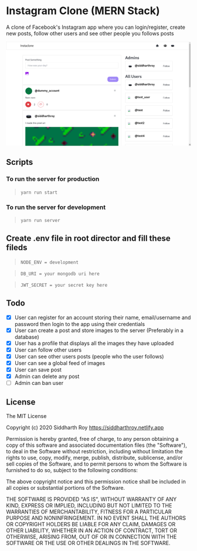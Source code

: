 # Instagram Clone (MERN Stack)

A clone of Facebook's Instagram app where you can login/register, create new posts, follow other users and see other people you follows posts

![screenshot](https://github.com/siddharthroy12/insta-clone/blob/main/frontend/public/img/screenshot.png)

## Scripts

### To run the server for production
> ```yarn run start```

### To run the server for development
> ```yarn run server```

## Create .env file in root director and fill these fileds
> `NODE_ENV = development`

> `DB_URI = your mongodb uri here`

> `JWT_SECRET = your secret key here`

## Todo

-   [x] User can register for an account storing their name, email/username and password then login to the app using their credentials
-   [x] User can create a post and store images to the server (Preferably in a database)
-   [x] User has a profile that displays all the images they have uploaded
-   [x] User can follow other users
-   [x] User can see other users posts (people who the user follows)
-   [x] User can see a global feed of images
-   [x] User can save post
-   [x] Admin can delete any post
-   [ ] Admin can ban user

## License

The MIT License

Copyright (c) 2020 Siddharth Roy https://siddharthroy.netlify.app

Permission is hereby granted, free of charge, to any person obtaining a copy
of this software and associated documentation files (the "Software"), to deal
in the Software without restriction, including without limitation the rights
to use, copy, modify, merge, publish, distribute, sublicense, and/or sell
copies of the Software, and to permit persons to whom the Software is
furnished to do so, subject to the following conditions:

The above copyright notice and this permission notice shall be included in
all copies or substantial portions of the Software.

THE SOFTWARE IS PROVIDED "AS IS", WITHOUT WARRANTY OF ANY KIND, EXPRESS OR
IMPLIED, INCLUDING BUT NOT LIMITED TO THE WARRANTIES OF MERCHANTABILITY,
FITNESS FOR A PARTICULAR PURPOSE AND NONINFRINGEMENT. IN NO EVENT SHALL THE
AUTHORS OR COPYRIGHT HOLDERS BE LIABLE FOR ANY CLAIM, DAMAGES OR OTHER
LIABILITY, WHETHER IN AN ACTION OF CONTRACT, TORT OR OTHERWISE, ARISING FROM,
OUT OF OR IN CONNECTION WITH THE SOFTWARE OR THE USE OR OTHER DEALINGS IN
THE SOFTWARE.